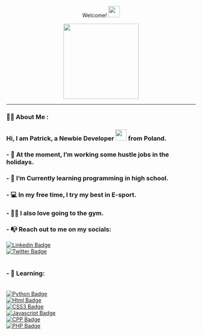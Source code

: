 <p align="center">Welcome! <img src="https://media.giphy.com/media/hvRJCLFzcasrR4ia7z/giphy.gif" width="30px"/></p>

<div id="header" align="center">
  <img src="https://media.giphy.com/media/Dh5q0sShxgp13DwrvG/giphy.gif" width="200"/>
</div>

---

### 👨‍💻 About Me :

<h3> Hi, I am Patrick, a Newbie Developer <img src="https://media.giphy.com/media/WUlplcMpOCEmTGBtBW/giphy.gif" width="30"> from Poland. </h3>

<h3> - 🔭 At the moment, I’m working some hustle jobs in the holidays. </h3>

<h3> - 🌱 I’m Currently learning programming in high school. </h3>

<h3> - 💻 In my free time, I try my best in E-sport. </h3>

<h3> - 🏋️‍♂️ I also love going to the gym. </h3>

<h3> - 📭 Reach out to me on my socials: </h3>
 
[![Linkedin Badge](https://img.shields.io/badge/LinkedIn-0077B5?style=for-the-badge&logo=linkedin&logoColor=white)](https://www.linkedin.com/in/patryk-sadowski-a302a6278/) <br>
[![Twitter Badge](https://img.shields.io/badge/Twitter-1DA1F2?style=for-the-badge&logo=twitter&logoColor=white)](https://twitter.com/patrikinho00) <br><br>

### - 📖 Learning: <br><br>
[![Python Badge](https://img.shields.io/badge/Python-3776AB?style=for-the-badge&logo=python&logoColor=white)]() <br>
[![Html Badge](https://img.shields.io/badge/HTML5-E34F26?style=for-the-badge&logo=html5&logoColor=white)]() <br>
[![CSS3 Badge](https://img.shields.io/badge/CSS3-1572B6?style=for-the-badge&logo=css3&logoColor=white)]() <br>
[![Javascript Badge](https://img.shields.io/badge/JavaScript-F7DF1E?style=for-the-badge&logo=javascript&logoColor=black)]() <br>
[![CPP Badge](https://img.shields.io/badge/C%2B%2B-00599C?style=for-the-badge&logo=c%2B%2B&logoColor=white)]() <br>
[![PHP Badge](https://img.shields.io/badge/PHP-777BB4?style=for-the-badge&logo=php&logoColor=white)]() <br>
